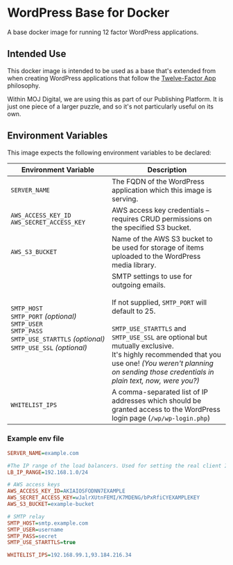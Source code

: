 # WordPress Base for Docker

A base docker image for running 12 factor WordPress applications.

## Intended Use

This docker image is intended to be used as a base that's extended from when creating  WordPress applications that follow the [Twelve-Factor App](http://12factor.net/) philosophy.

Within MOJ Digital, we are using this as part of our Publishing Platform. It is just one piece of a larger puzzle, and so it's not particularly useful on its own.

## Environment Variables

This image expects the following environment variables to be declared:

| Environment Variable  | Description |
| --------------------- | ----------- |
| `SERVER_NAME`  | The FQDN of the WordPress application which this image is serving.  |
| `AWS_ACCESS_KEY_ID` <br/> `AWS_SECRET_ACCESS_KEY` | AWS access key credentials – requires CRUD permissions on the specified S3 bucket.  |
| `AWS_S3_BUCKET` | Name of the AWS S3 bucket to be used for storage of items uploaded to the WordPress media library. |
| `SMTP_HOST` <br/> `SMTP_PORT`&nbsp;*(optional)* <br/> `SMTP_USER` <br/> `SMTP_PASS` <br/> `SMTP_USE_STARTTLS`&nbsp;*(optional)* <br/> `SMTP_USE_SSL`&nbsp;*(optional)* | SMTP settings to use for outgoing emails. <br/><br/> If not supplied, `SMTP_PORT` will default to 25. <br/><br/> `SMTP_USE_STARTTLS` and `SMTP_USE_SSL` are optional but mutually exclusive. <br/> It's highly recommended that you use one! *(You weren't planning on sending those credentials in plain text, now, were you?)* |
| `WHITELIST_IPS` | A comma-separated list of IP addresses which should be granted access to the WordPress login page (`/wp/wp-login.php`) |

### Example env file

```ini
SERVER_NAME=example.com

#The IP range of the load balancers. Used for setting the real client IP.
LB_IP_RANGE=192.168.1.0/24

# AWS access keys
AWS_ACCESS_KEY_ID=AKIAIOSFODNN7EXAMPLE
AWS_SECRET_ACCESS_KEY=wJalrXUtnFEMI/K7MDENG/bPxRfiCYEXAMPLEKEY
AWS_S3_BUCKET=example-bucket

# SMTP relay
SMTP_HOST=smtp.example.com
SMTP_USER=username
SMTP_PASS=secret
SMTP_USE_STARTTLS=true

WHITELIST_IPS=192.168.99.1,93.184.216.34
```
